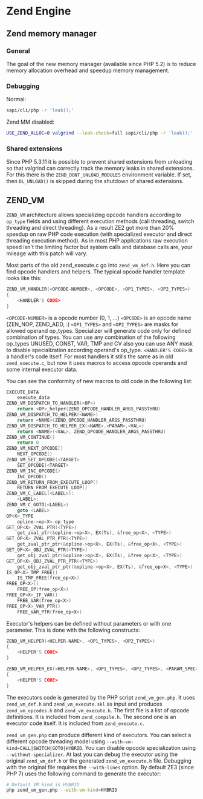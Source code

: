 # Zend Engine

## Zend memory manager

### General

The goal of the new memory manager (available since PHP 5.2) is to reduce memory
allocation overhead and speedup memory management.

### Debugging

Normal:

```bash
sapi/cli/php -r 'leak();'
```

Zend MM disabled:

```bash
USE_ZEND_ALLOC=0 valgrind --leak-check=full sapi/cli/php -r 'leak();'
```

### Shared extensions

Since PHP 5.3.11 it is possible to prevent shared extensions from unloading so
that valgrind can correctly track the memory leaks in shared extensions. For
this there is the `ZEND_DONT_UNLOAD_MODULES` environment variable. If set, then
`DL_UNLOAD()` is skipped during the shutdown of shared extensions.

## ZEND_VM

`ZEND_VM` architecture allows specializing opcode handlers according to
`op_type` fields and using different execution methods (call threading, switch
threading and direct threading). As a result ZE2 got more than 20% speedup on
raw PHP code execution (with specialized executor and direct threading execution
method). As in most PHP applications raw execution speed isn't the limiting
factor but system calls and database calls are, your mileage with this patch
will vary.

Most parts of the old zend_execute.c go into `zend_vm_def.h`. Here you can find
opcode handlers and helpers. The typical opcode handler template looks like
this:

```c
ZEND_VM_HANDLER(<OPCODE-NUMBER>, <OPCODE>, <OP1_TYPES>, <OP2_TYPES>)
{
    <HANDLER'S CODE>
}
```

`<OPCODE-NUMBER>` is a opcode number (0, 1, ...)
`<OPCODE>` is an opcode name (ZEN_NOP, ZEND_ADD, :)
`<OP1_TYPES>` and `<OP2_TYPES>` are masks for allowed operand op_types.
Specializer will generate code only for defined combination of types. You can
use any combination of the following op_types UNUSED, CONST, VAR, TMP and CV
also you can use ANY mask to disable specialization according operand's op_type.
`<HANDLER'S CODE>` is a handler's code itself. For most handlers it stills the
same as in old `zend_execute.c`, but now it uses macros to access opcode
operands and some internal executor data.

You can see the conformity of new macros to old code in the following list:

```c
EXECUTE_DATA
    execute_data
ZEND_VM_DISPATCH_TO_HANDLER(<OP>)
    return <OP>_helper(ZEND_OPCODE_HANDLER_ARGS_PASSTHRU)
ZEND_VM_DISPATCH_TO_HELPER(<NAME>)
    return <NAME>(ZEND_OPCODE_HANDLER_ARGS_PASSTHRU)
ZEND_VM_DISPATCH_TO_HELPER_EX(<NAME>,<PARAM>,<VAL>)
    return <NAME>(<VAL>, ZEND_OPCODE_HANDLER_ARGS_PASSTHRU)
ZEND_VM_CONTINUE()
    return 0
ZEND_VM_NEXT_OPCODE()
    NEXT_OPCODE()
ZEND_VM_SET_OPCODE(<TARGET>
    SET_OPCODE(<TARGET>
ZEND_VM_INC_OPCODE()
    INC_OPCOD()
ZEND_VM_RETURN_FROM_EXECUTE_LOOP()
    RETURN_FROM_EXECUTE_LOOP()
ZEND_VM_C_LABEL(<LABEL>):
    <LABEL>:
ZEND_VM_C_GOTO(<LABEL>)
    goto <LABEL>
OP<X>_TYPE
    opline->op<X>.op_type
GET_OP<X>_ZVAL_PTR(<TYPE>)
    get_zval_ptr(&opline->op<X>, EX(Ts), &free_op<X>, <TYPE>)
GET_OP<X>_ZVAL_PTR_PTR(<TYPE>)
    get_zval_ptr_ptr(&opline->op<X>, EX(Ts), &free_op<X>, <TYPE>)
GET_OP<X>_OBJ_ZVAL_PTR(<TYPE>)
    get_obj_zval_ptr(&opline->op<X>, EX(Ts), &free_op<X>, <TYPE>)
GET_OP<X>_OBJ_ZVAL_PTR_PTR(<TYPE>)
    get_obj_zval_ptr_ptr(&opline->op<X>, EX(Ts), &free_op<X>, <TYPE>)
IS_OP<X>_TMP_FREE()
    IS_TMP_FREE(free_op<X>)
FREE_OP<X>()
    FREE_OP(free_op<X>)
FREE_OP<X>_IF_VAR()
    FREE_VAR(free_op<X>)
FREE_OP<X>_VAR_PTR()
    FREE_VAR_PTR(free_op<X>)
```

Executor's helpers can be defined without parameters or with one parameter. This
is done with the following constructs:

```c
ZEND_VM_HELPER(<HELPER-NAME>, <OP1_TYPES>, <OP2_TYPES>)
{
    <HELPER'S CODE>
}

ZEND_VM_HELPER_EX(<HELPER-NAME>, <OP1_TYPES>, <OP2_TYPES>, <PARAM_SPEC>)
{
    <HELPER'S CODE>
}
```

The executors code is generated by the PHP script `zend_vm_gen.php`. It uses
`zend_vm_def.h` and `zend_vm_execute.skl` as input and produces
`zend_vm_opcodes.h` and `zend_vm_execute.h`. The first file is a list of opcode
definitions. It is included from `zend_compile.h`. The second one is an executor
code itself. It is included from `zend_execute.c`.

`zend_vm_gen.php` can produce different kind of executors. You can select a
different opcode threading model using `--with-vm-kind=CALL|SWITCH|GOTO|HYBRID`.
You can disable opcode specialization using `--without-specializer`.
At last you can debug the executor using the original `zend_vm_def.h` or the
generated `zend_vm_execute.h` file. Debugging with the original file requires
the `--with-lines` option. By default ZE3 (since PHP 7) uses the following
command to generate the executor:

```bash
# Default VM kind is HYBRID
php zend_vm_gen.php --with-vm-kind=HYBRID
```
